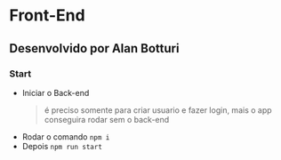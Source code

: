 # Front-End

## Desenvolvido por Alan Botturi

### Start
 - Iniciar o Back-end
    > é preciso somente para criar usuario e fazer login, mais o app conseguira rodar sem o back-end
 - Rodar o comando ```npm i```
 - Depois ```npm run start```
